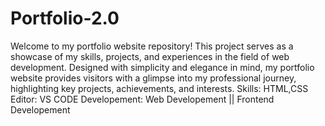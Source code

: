 # Portfolio-2.0
Welcome to my portfolio website repository! This project serves as a showcase of my skills, projects, and experiences in the field of web development. Designed with simplicity and elegance in mind, my portfolio website provides visitors with a glimpse into my professional journey, highlighting key projects, achievements, and interests. 
Skills: HTML,CSS
Editor: VS CODE
Developement: Web Developement || Frontend Developement

